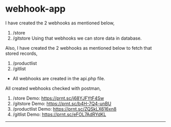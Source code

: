 # webhook-app

I have created the 2 webhooks as mentioned below,
1. /store
2. /gitstore
Using that webhooks we can store data in database.


Also, I have created the 2 webhooks as mentioned below to fetch that stored records,
1. /productlist
2. /gitlist


- All webhooks are created in the api.php file.

All created webhooks checked with postman,
1. /store          Demo: https://prnt.sc/j68YJFYtF4Sw
2. /gitstore       Demo: https://prnt.sc/b4H-7Q4-unBU
3. /productlist    Demo: https://prnt.sc/ZQSkLX616xn8
4. /gitlist        Demo: https://prnt.sc/eFOL7AdRYdKL

---------